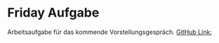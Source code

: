 # Friday Aufgabe
Arbeitsaufgabe für das kommende Vorstellungsgespräch.
[GitHub Link:](https://github.com/swstatistics/Friday)
